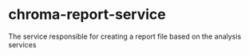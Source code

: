 # chroma-report-service
The service responsible for creating a report file based on the analysis services
